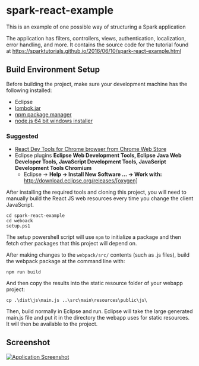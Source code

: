 # spark-react-example
This is an example of one possible way of structuring a Spark application

The application has filters, controllers, views, authentication, localization, error handling, and more. 
It contains the source code for the tutorial found at https://sparktutorials.github.io/2016/06/10/spark-react-example.html

## Build Environment Setup
Before building the project, make sure your development machine has the following installed:

* Eclipse
* [lombok.jar](https://projectlombok.org/download)
* [npm package manager](https://www.npmjs.com/package/npm)
* [node.js 64 bit windows installer](https://nodejs.org/en/download/)

### Suggested

* [React Dev Tools for Chrome browser from Chrome Web Store](https://chrome.google.com/webstore/detail/react-developer-tools/fmkadmapgofadopljbjfkapdkoienihi/related)
* Eclipse plugins **Eclipse Web Development Tools, Eclipse Java Web Developer Tools, JavaScript Development Tools, JavaScript Development Tools Chromium**
  * Eclipse -> **Help -> Install New Software ... -> Work with:** http://download.eclipse.org/releases/[oxygen]

After installing the required tools and cloning this project, you will need to manually build the React JS web resources every time you change the client JavaScript.

    cd spark-react-example
    cd weboack
    setup.ps1
    
The setup powershell script will use `npm` to initialize a package and then fetch other packages that this project will depend on.

After making changes to the `webpack/src/` contents (such as .js files), build the webpack package at the command line with:

    npm run build
    
And then copy the results into the static resource folder of your webapp project:

    cp .\dist\js\main.js ..\src\main\resources\public\js\
    
Then, build normally in Eclipse and run.  Eclipse will take the large generated main.js file and put it in the directory the webapp uses for static resources. It will then be available to the project.

## Screenshot
[![Application Screenshot](https://imgur.com/BLGL34E)](https://imgur.com/BLGL34E)
